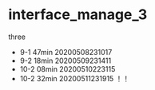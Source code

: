 # interface_manage_3
three
* 9-1 47min 20200508231017
* 9-2 18min 20200509231411
* 10-2 08min 20200510223115
* 10-2 32min 20200511231915 ！！